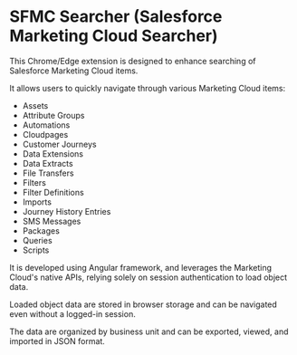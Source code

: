 # SFMC Searcher (Salesforce Marketing Cloud Searcher)

This Chrome/Edge extension is designed to enhance searching of Salesforce Marketing Cloud items.

It allows users to quickly navigate through various Marketing Cloud items:
- Assets
- Attribute Groups
- Automations
- Cloudpages
- Customer Journeys
- Data Extensions
- Data Extracts
- File Transfers
- Filters
- Filter Definitions
- Imports
- Journey History Entries
- SMS Messages
- Packages
- Queries
- Scripts

It is developed using Angular framework, and leverages the Marketing Cloud's native APIs, relying solely on session authentication to load object data. 

Loaded object data are stored in browser storage and can be navigated even without a logged-in session.

The data are organized by business unit and can be exported, viewed, and imported in JSON format.
